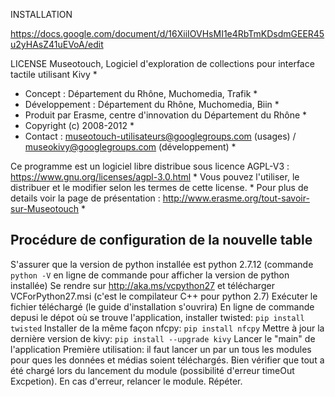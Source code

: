 INSTALLATION

https://docs.google.com/document/d/16XiiIOVHsMI1e4RbTmKDsdmGEER45u2yHAsZ41uEVoA/edit

LICENSE
Museotouch, Logiciel d'exploration de collections pour interface tactile utilisant Kivy                        *
 *  Concept : Département du Rhône, Muchomedia, Trafik *  
 *  Développement : Département du Rhône, Muchomedia, Biin *  
 *  Produit par Erasme, centre d'innovation du Département du Rhône  *
 *  Copyright (c) 2008-2012                                                *
 *  Contact : museotouch-utilisateurs@googlegroups.com (usages) / museokivy@googlegroups.com (développement) *

Ce programme est un logiciel libre distribue sous licence AGPL-V3 : https://www.gnu.org/licenses/agpl-3.0.html *
Vous pouvez l'utiliser, le distribuer et le modifier selon les termes de cette license. *
Pour plus de details voir la page de présentation : http://www.erasme.org/tout-savoir-sur-Museotouch *

## Procédure de configuration de la nouvelle table
S'assurer que la version de python installée est python 2.7.12 (commande `python -V` en ligne de commande pour afficher la version de python installée)
Se rendre sur http://aka.ms/vcpython27 et télécharger VCForPython27.msi (c'est le compilateur C++ pour python 2.7)
Exécuter le fichier téléchargé (le guide d'installation s'ouvrira)
En ligne de commande depusi le dépot où se trouve l'application, installer twisted: `pip install twisted`
Installer de la même façon nfcpy: `pip install nfcpy`
Mettre à jour la dernière version de kivy: `pip install --upgrade kivy`
Lancer le "main" de l'application
Première utilisation: il faut lancer un par un tous les modules pour ques les données et médias soient téléchargés. Bien vérifier que tout a été chargé lors du lancement du module (possibilité d'erreur timeOut Excpetion). En cas d'erreur, relancer le module. Répéter.

